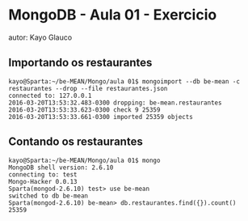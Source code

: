 # MongoDB - Aula 01 - Exercicio
autor: Kayo Glauco

## Importando os restaurantes

	kayo@Sparta:~/be-MEAN/Mongo/aula 01$ mongoimport --db be-mean -c restaurantes --drop --file restaurantes.json
	connected to: 127.0.0.1
	2016-03-20T13:53:32.483-0300 dropping: be-mean.restaurantes
	2016-03-20T13:53:33.623-0300 check 9 25359
	2016-03-20T13:53:33.661-0300 imported 25359 objects

## Contando os restaurantes

	kayo@Sparta:~/be-MEAN/Mongo/aula 01$ mongo
	MongoDB shell version: 2.6.10
	connecting to: test
	Mongo-Hacker 0.0.13
	Sparta(mongod-2.6.10) test> use be-mean
	switched to db be-mean
	Sparta(mongod-2.6.10) be-mean> db.restaurantes.find({}).count()
	25359


